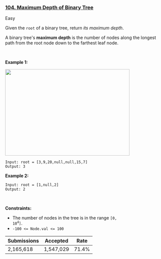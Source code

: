 ### [104. Maximum Depth of Binary Tree](https://leetcode.com/problems/maximum-depth-of-binary-tree/)

Easy

Given the `` root `` of a binary tree, return _its maximum depth_.

A binary tree's __maximum depth__ is the number of nodes along the longest path from the root node down to the farthest leaf node.

 

__Example 1:__

<img alt="" src="https://assets.leetcode.com/uploads/2020/11/26/tmp-tree.jpg" style="width: 400px; height: 277px;"/>

```
Input: root = [3,9,20,null,null,15,7]
Output: 3
```

__Example 2:__

```
Input: root = [1,null,2]
Output: 2
```

 

__Constraints:__

*   The number of nodes in the tree is in the range <code>[0, 10<sup>4</sup>]</code>.
*   `` -100 <= Node.val <= 100 ``

| Submissions    | Accepted     | Rate   |
| -------------- | ------------ | ------ |
| 2,165,618 | 1,547,029 | 71.4% |